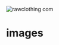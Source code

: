 ![rawclothing com](https://github.com/user-attachments/assets/ad281fcc-4108-48cc-8897-1de88440107e)
# images
